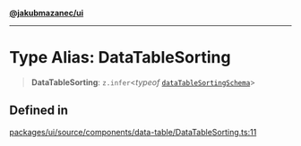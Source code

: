[**@jakubmazanec/ui**](../README.md)

---

# Type Alias: DataTableSorting

> **DataTableSorting**: `z.infer`\<_typeof_
> [`dataTableSortingSchema`](../variables/dataTableSortingSchema.md)\>

## Defined in

[packages/ui/source/components/data-table/DataTableSorting.ts:11](https://github.com/jakubmazanec/tools/blob/4bb343d3736e4f9f11a014de3241c6054262151e/packages/ui/source/components/data-table/DataTableSorting.ts#L11)
